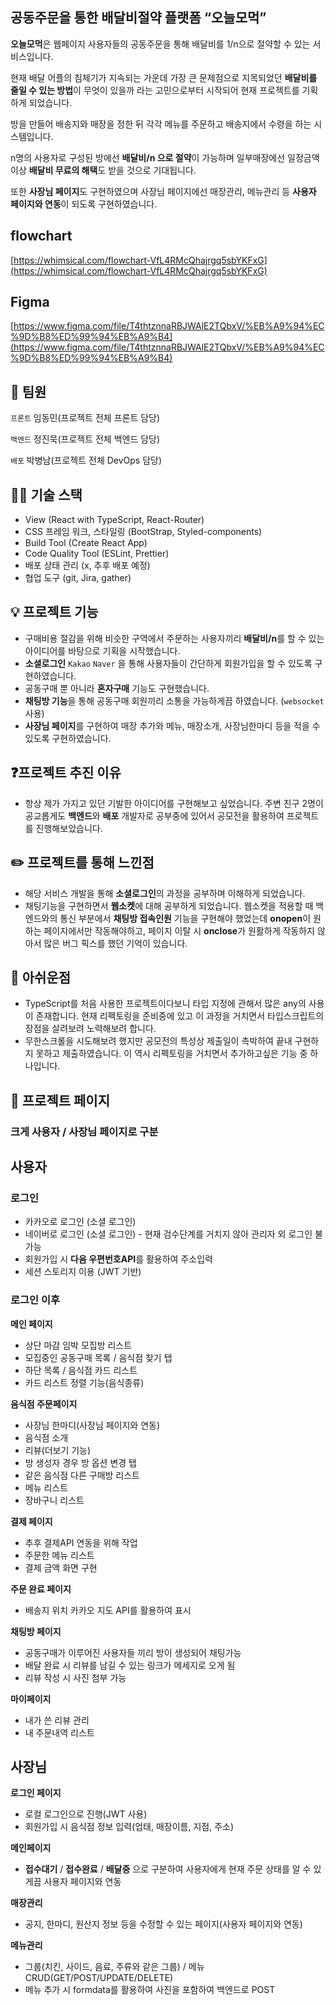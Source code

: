 ## 공동주문을 통한 배달비절약 플랫폼 “오늘모먹”


**오늘모먹**은 웹페이지 사용자들의 공동주문을 통해 배달비를 1/n으로 절약할 수 있는 서비스입니다.

현재 배달 어플의 침체기가 지속되는 가운데 가장 큰 문제점으로 지목되었던 **배달비를 줄일 수 있는 방법**이 무엇이 있을까 라는 고민으로부터 시작되어 현재 프로젝트를 기획하게 되었습니다.

방을 만들어 배송지와 매장을 정한 뒤 각각 메뉴를 주문하고 배송지에서 수령을 하는 시스템입니다.

n명의 사용자로 구성된 방에선 **배달비/n 으로 절약**이 가능하며
일부매장에선 일정금액 이상 **배달비 무료의 해택**도 받을 것으로 기대됩니다.

또한 **사장님 페이지**도 구현하였으며 사장님 페이지에선 매장관리, 메뉴관리 등 **사용자 페이지와 연동**이 되도록 구현하였습니다.

## flowchart
[https://whimsical.com/flowchart-VfL4RMcQhajrgq5sbYKFxG](https://whimsical.com/flowchart-VfL4RMcQhajrgq5sbYKFxG)

## Figma
[https://www.figma.com/file/T4thtznnaRBJWAlE2TQbxV/%EB%A9%94%EC%9D%B8%ED%99%94%EB%A9%B4](https://www.figma.com/file/T4thtznnaRBJWAlE2TQbxV/%EB%A9%94%EC%9D%B8%ED%99%94%EB%A9%B4)

## 💁 팀원

`프론트`  임동민(프로젝트 전체 프론트 담당)

`백엔드`  정진묵(프로젝트 전체 백엔드 담당)

`배포`  박병남(프로젝트 전체 DevOps 담당)

## ✍🏼 기술 스택

- View (React with TypeScript, React-Router)
- CSS 프레임 워크, 스타일링 (BootStrap, Styled-components)
- Build Tool (Create React App)
- Code Quality Tool (ESLint, Prettier)
- 배포 상태 관리 (x, 추후 배포 예정)
- 협업 도구 (git, Jira, gather)

## 💡 프로젝트 기능

- 구매비용 절감을 위해 비슷한 구역에서 주문하는 사용자끼리 **배달비/n**를 할 수 있는 아이디어를 바탕으로 기획을 시작했습니다.
- **소셜로그인** `Kakao` `Naver` 을 통해 사용자들이 간단하게 회원가입을 할 수 있도록 구현하였습니다.
- 공동구매 뿐 아니라 **혼자구매** 기능도 구현했습니다.
- **채팅방 기능**을 통해 공동구매 회원끼리 소통을 가능하게끔 하였습니다. (`websocket` 사용)
- **사장님 페이지**를 구현하여 매장 추가와 메뉴, 매장소개, 사장님한마디 등을 적을 수 있도록 구현하였습니다.

## ❓프로젝트 추진 이유

- 항상 제가 가지고 있던 기발한 아이디어를 구현해보고 싶었습니다. 주변 친구 2명이 공교롭게도 **백엔드**와 **배포** 개발자로 공부중에 있어서 공모전을 활용하여 프로젝트를 진행해보았습니다.

## ✏️ 프로젝트를 통해 느낀점

- 해당 서비스 개발을 통해 **소셜로그인**의 과정을 공부하며 이해하게 되었습니다.
- 채팅기능을 구현하면서 **웹소켓**에 대해 공부하게 되었습니다. 웹소켓을 적용할 때 백엔드와의 통신 부분에서 **채팅방 접속인원** 기능을 구현해야 했었는데 **onopen**이 원하는 페이지에서만 작동해야하고, 페이지 이탈 시 **onclose**가 원활하게 작동하지 않아서 많은 버그 픽스를 했던 기억이 있습니다.

## 🔰 아쉬운점

- TypeScript를 처음 사용한 프로젝트이다보니 타입 지정에 관해서 많은 any의 사용이 존재합니다. 현재 리펙토링을 준비중에 있고 이 과정을 거치면서 타입스크립트의 장점을 살려보려 노력해보려 합니다.
- 무한스크롤을 시도해보려 했지만 공모전의 특성상 제출일이 촉박하여 끝내 구현하지 못하고 제출하였습니다. 이 역시 리펙토링을 거치면서 추가하고싶은 기능 중 하나입니다.

## 📜 프로젝트 페이지

### 크게 사용자 / 사장님 페이지로 구분

## 사용자

### 로그인

- 카카오로 로그인 (소셜 로그인)
- 네이버로 로그인 (소셜 로그인) - 현재 검수단계를 거치지 않아 관리자 외 로그인 불가능
- 회원가입 시 **다음 우편번호API**를 활용하여 주소입력
- 세션 스토리지 이용 (JWT 기반)

### 로그인 이후

**메인 페이지**

- 상단 마감 임박 모집방 리스트
- 모집중인 공동구매 목록 / 음식점 찾기 탭
- 하단 목록 / 음식점 카드 리스트
- 카드 리스트 정렬 기능(음식종류)

**음식점 주문페이지**

- 사장님 한마디(사장님 페이지와 연동)
- 음식점 소개
- 리뷰(더보기 기능)
- 방 생성자 경우 방 옵션 변경 탭
- 같은 음식점 다른 구매방 리스트
- 메뉴 리스트
- 장바구니 리스트

**결제 페이지**

- 추후 결제API 연동을 위해 작업
- 주문한 메뉴 리스트
- 결제 금액 화면 구현

**주문 완료 페이지**

- 배송지 위치 카카오 지도 API를 활용하여 표시

**채팅방 페이지**

- 공동구매가 이루어진 사용자들 끼리 방이 생성되어 채팅가능
- 배달 완료 시 리뷰를 남길 수 있는 링크가 메세지로 오게 됨
- 리뷰 작성 시 사진 첨부 가능

**마이페이지**

- 내가 쓴 리뷰 관리
- 내 주문내역 리스트

## 사장님

**로그인 페이지**

- 로컬 로그인으로 진행(JWT 사용)
- 회원가입 시 음식점 정보 입력(업태, 매장이름, 지점, 주소)

**메인페이지**

- **접수대기** / **접수완료** / **배달중** 으로 구분하여 사용자에게 현재 주문 상태를 알 수 있게끔 사용자 페이지와 연동

**매장관리**

- 공지, 한마디, 원산지 정보 등을 수정할 수 있는 페이지(사용자 페이지와 연동)

**메뉴관리**

- 그룹(치킨, 사이드, 음료, 주류와 같은 그룹) / 메뉴 CRUD(GET/POST/UPDATE/DELETE)
- 메뉴 추가 시 formdata를 활용하여 사진을 포함하여 백엔드로 POST
